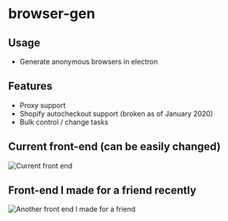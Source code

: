 # browser-gen

## Usage

  - Generate anonymous browsers in electron

## Features
  - Proxy support
  - Shopify autocheckout support (broken as of January 2020)
  - Bulk control / change tasks
  
 
 ## Current front-end (can be easily changed)
 ![Current front end](https://i.imgur.com/wj45WLQ.png)
 
 ## Front-end I made for a friend recently
 ![Another front end I made for a friend](https://media.discordapp.net/attachments/431309569436680204/665696620423413773/unknown.png?width=1710&height=1086)

